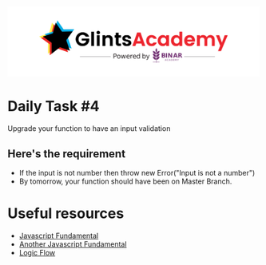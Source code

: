 ![GlintsXBinar](../../../.assets/BinarXGlints.png)

# Daily Task #4

Upgrade your function to have an input validation

## Here's the requirement

* If the input is not number then throw new Error("Input is not a number")
* By tomorrow, your function should have been on Master Branch.

# Useful resources

* [Javascript Fundamental](../04.%20Javascript%20Fundamentals.md)
* [Another Javascript Fundamental](../../01.%20Week-01/01.%20Javascript%20Fundamental.md)
* [Logic Flow](../../02.%20Week-02/02.%20Logic%20Flow.md)
